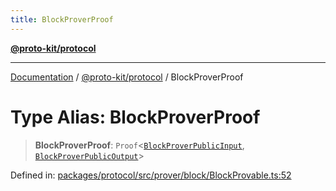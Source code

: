```yaml
---
title: BlockProverProof
---
```


[**@proto-kit/protocol**](../README.md)

***

[Documentation](../../../README.md) / [@proto-kit/protocol](../README.md) / BlockProverProof

# Type Alias: BlockProverProof

> **BlockProverProof**: `Proof`\<[`BlockProverPublicInput`](../classes/BlockProverPublicInput.md), [`BlockProverPublicOutput`](../classes/BlockProverPublicOutput.md)\>

Defined in: [packages/protocol/src/prover/block/BlockProvable.ts:52](https://github.com/proto-kit/framework/blob/b953c754e500c62f01fbbd6d09adfb2f5577269d/packages/protocol/src/prover/block/BlockProvable.ts#L52)
